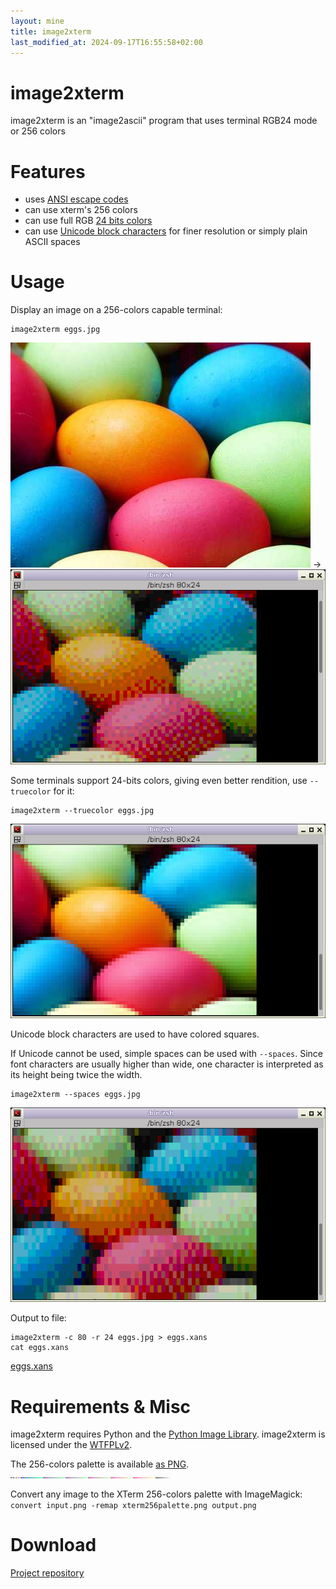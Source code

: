 ```yaml
---
layout: mine
title: image2xterm
last_modified_at: 2024-09-17T16:55:58+02:00
---
```


# image2xterm

image2xterm is an "image2ascii" program that uses terminal RGB24 mode or 256 colors

# Features

* uses [ANSI escape codes](https://en.wikipedia.org/wiki/ANSI_escape_code)
* can use xterm's 256 colors
* can use full RGB [24 bits colors](https://en.wikipedia.org/wiki/Color_depth#True_color_(24-bit))
* can use [Unicode block characters](https://en.wikipedia.org/wiki/Box-drawing_character#Unicode) for finer resolution or simply plain ASCII spaces

# Usage

Display an image on a 256-colors capable terminal:

```
image2xterm eggs.jpg
```

![multi-colored eggs](eggs.jpg) -> ![multi-colored eggs but kind of pixelated and few colors](hd.png)

Some terminals support 24-bits colors, giving even better rendition, use `--truecolor` for it:

```
image2xterm --truecolor eggs.jpg
```

![multi-colored eggs but kind of pixelated with 24-bits colors](hdrgb.png)

Unicode block characters are used to have colored squares.

If Unicode cannot be used, simple spaces can be used with `--spaces`.
Since font characters are usually higher than wide, one character is interpreted as its height being twice the width.

```
image2xterm --spaces eggs.jpg
```

![multi-colored eggs but very pixelated](stretch.png)

Output to file:

```
image2xterm -c 80 -r 24 eggs.jpg > eggs.xans
cat eggs.xans
```

[eggs.xans](eggs.xans)

# Requirements & Misc

image2xterm requires Python and the [Python Image Library](http://www.pythonware.com/library/pil/). image2xterm is licensed under the [WTFPLv2](../wtfpl).

The 256-colors palette is available [as PNG](xterm256palette.png). ![XTerm palette](xterm256palette.png)

Convert any image to the XTerm 256-colors palette with ImageMagick: ``convert input.png -remap xterm256palette.png output.png``

# Download

[Project repository](https://gitlab.com/hydrargyrum/attic/tree/master/image2xterm)

